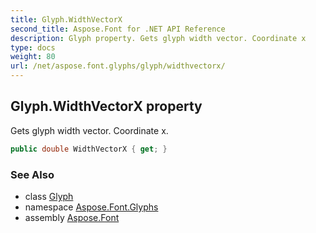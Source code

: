 ```yaml
---
title: Glyph.WidthVectorX
second_title: Aspose.Font for .NET API Reference
description: Glyph property. Gets glyph width vector. Coordinate x
type: docs
weight: 80
url: /net/aspose.font.glyphs/glyph/widthvectorx/
---
```

## Glyph.WidthVectorX property

Gets glyph width vector. Coordinate x.

```csharp
public double WidthVectorX { get; }
```

### See Also

* class [Glyph](../)
* namespace [Aspose.Font.Glyphs](../../glyph/)
* assembly [Aspose.Font](../../../)


